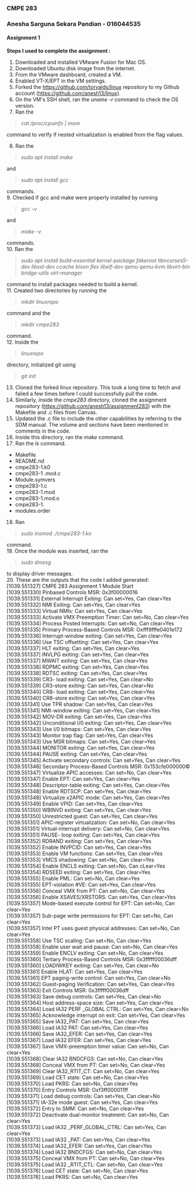 ### CMPE 283
### Anesha Sarguna Sekara Pandian - 016044535
#### Assignment 1

**Steps I used to complete the assignment :**   
1. Downloaded and installed VMware Fusion for Mac OS.
2. Downloaded Ubuntu disk image from the internet.
3. From the VMware dashboard, created a VM.
4. Enabled VT-X/EPT in the VM settings.
5. Forked the https://github.com/torvalds/linux repository to my Github account (https://github.com/anesh13/linux).  
6. On the VM's SSH shell, ran the *uname -r* command to check the OS version.
7. Ran the 
>*cat /proc/cpuinfo | more*

command to verify if nested virtualization is enabled from the flag values.  

8. Ran the
>*sudo apt install make*

  and
>*sudo apt install gcc*

  commands.  
9. Checked if gcc and make were properly installed by running
>*gcc -v*

  and
>*make -v*

  commands.  
10. Ran the
>*sudo apt install build-essential kernel-package fakeroot libncurses5-dev libssl-dev ccache bison flex libelf-dev qemu qemu-kvm libvirt-bin  bridge-utils  virt-manager*  

  command to install packages needed to build a kernel.  
11. Created two directories by running the
>*mkdir linuxrepo*  

  command and the
>*mkdir cmpe283*  

  command.  
12. Inside the
>*linuxrepo*  

  directory, initialized git using
>*git init*  

13. Cloned the forked linux repository. This took a long time to fetch and failed a few times before I could successfully pull the code.  
14. Similarly, inside the *cmpe283* directory, cloned the assignment repository (https://github.com/anesh13/assignment283) with the Makefile and .c files from Canvas.  
15. Updated the .c file to include the other capabilities by referring to the SDM manual. The volume and sections have been mentioned in comments in the code.  
16. Inside this directory, ran the *make* command.  
17. Ran the *ls* command.  
  - Makefile
  - README.nd
  - cmpe283-1.k0
  - cmpe283-1 .mod.c
  - Module.symvers
  - cmpe283-1.c
  - cmpe283-1.mod
  - cmpe283-1.mod.o
  - cmpe283-1.
  - modules.order
18. Ran
>*sudo insmod ./cmpe283-1.ko*

  command.  
19. Once the module was inserted, ran the
>*sudo dmesg*

  to display driver messages.  
20. These are the outputs that the code I added generated:  
[1039.551327] CMPE 283 Assignment 1 Module Start  
[1039.551330] Pinbased Controls MSR: 0x3f00000016  
[1039.551331] External Interrupt Exiting: Can set=Yes, Can clear=Yes  
[1039.551332] NMI Exiting: Can set=Yes, Can clear=Yes  
[1039.551333] Virtual NMIs: Can set=Yes, Can clear=Yes  
[1039.551333] Activate VMX Preemption Timer: Can set=No, Can clear=Yes  
[1039.551334] Process Posted Interrupts: Can set=No, Can clear=Yes  
[1039.551335] Primary Process-Based Controls MSR: Oxfff9fffe0401e172  
[1039.551336] Interrupt-window exiting: Can set=Yes, Can clear=Yes  
[1039.551336] Use TSC offsetting: Can set=Yes, Can clear=Yes  
[1039.551337] HLT exiting: Can set=Yes, Can clear=Yes  
[1039.551337] INVLPG exiting: Can set=Yes, Can clear=Yes  
[1039.551337] MWAIT exiting: Can set=Yes, Can clear=Yes  
[1039.551338] RDPMC exiting: Can set=Yes, Can clear=Yes  
[1039.551338] RDTSC exiting: Can set=Yes, Can clear=Yes  
[1039.551339] CR3- load exiting: Can set=Yes, Can clear=No  
[1039.551339] CR3-store exiting: Can set=Yes, Can clear=No  
[1039.551340] CR8- load exiting: Can set=Yes, Can clear=Yes  
[1039.551340] CR8-store exiting: Can set=Yes, Can clear=Yes  
[1039.551341] Use TPR shadow: Can set=Yes, Can clear=Yes  
[1039.551341] NMI-window exiting: Can set=Yes, Can clear=Yes  
[1039.551342] MOV-DR exiting: Can set=Yes, Can clear=Yes  
[1039.551342] Unconditional I/0 exiting: Can set=Yes, Can clear=Yes  
[1039.551343] Use I/0 bitmaps: Can set=Yes, Can clear=Yes  
[1039.551343] Monitor trap flag: Can set=Yes, Can clear=Yes  
[1039.551343] Use MSR bitmaps: Can set=Yes, Can clear=Yes  
[1039.551344] MONITOR exiting: Can set=Yes, Can clear=Yes  
[1039.551344] PAUSE exiting: Can set=Yes, Can clear=Yes  
[1039.551345] Activate secondary controls: Can set=Yes, Can clear=Yes  
[1039.551346] Secondary Process-Based Controls MSR: 0x153cfe000000©  
[1039.551347] Virtualize APIC accesses: Can set=No, Can clear=Yes  
[1039.551347] Enable EPT: Can set=Yes, Can clear=Yes  
[1039.551348] Descriptor-table exiting: Can set=Yes, Can clear=Yes  
[1039.551348] Enable RDTSCP: Can set=Yes, Can clear=Yes  
[1039.551348] Virtualize x2APIC mode: Can set=Yes, Can clear=Yes  
[1039.551349] Enable VPID: Can set=Yes, Can clear=Yes  
[1039.551350] WBINVD exiting: Can set=Yes, Can clear=Yes  
[1039.551350] Unrestricted guest: Can set=Yes, Can clear=Yes  
[1039.551351] APIC-register virtualization: Can set=No, Can clear=Yes  
[1039.551351] Virtual-interrupt delivery: Can set=No, Can clear=Yes  
[1039.551351] PAUSE- loop exiting: Can set=Yes, Can clear=Yes  
[1039.551352] RDRAND exiting: Can set=Yes, Can clear=Yes  
[1039.551352] Enable INVPCID: Can set=Yes, Can clear=Yes  
[1039.551353] Enable VM functions: Can set=Yes, Can clear=Yes  
[1039.551353] VMCS shadowing: Can set=No, Can clear=Yes  
[1039.551354] Enable ENCLS exiting: Can set=No, Can cLear=Yes  
[1039.551354] RDSEED exiting: Can set=Yes, Can clear=Yes  
[1039.551355] Enable PML: Can set=No, Can clear=Yes  
[1039.551355] EPT-violation #VE: Can set=Yes, Can clear=Yes  
[1039.551356] Conceal VMX from PT: Can set=No, Can clear=Yes  
[1039.551356] Enable XSAVES/XRSTORS: Can set=Yes, Can clear=Yes  
[1039.551357] Mode-based execute control for EPT: Can set=No, Can clear=Yes  
[1039.551357] Sub-page write permissions for EPT: Can set=No, Can clear=Yes  
[1039.551357] Intel PT uses guest physical addresses: Can set=No, Can clear=Yes  
[1039.551358] Use TSC scaling: Can set=No, Can clear=Yes  
[1039.551358] Enable user wait and pause: Can set=No, Can clear=Yes  
[1039.551359] Enable ENCLV exiting: Can set=No, Can clear=Yes  
[1039.551360] Tertiary Process-Based Controls MSR: 0x3fffff00036dff  
[1039.551360] LOADIWKEY exiting: Can set=Yes, Can clear=No  
[1039.551361] Enable HLAT: Can set=Yes, Can clear=Yes  
[1039.551361] EPT paging-write control: Can set=Yes, Can clear=No  
[1039.551362] Guest-paging Verification: Can set=Yes, Can clear=Yes  
[1039.551363] Exit Controls MSR: 0x3fffff00036dff  
[1039.551363] Save debug controls: Can set=Yes, Can clear=No  
[1039.551364] Host address-space size: Can set=Yes, Can clear=Yes  
[1039.551364] Load IA32 PERF _GLOBAL CTRL: Can set=Yes, Can clear=No  
[1039.551365] Acknowledge interrupt on exit: Can set=Yes, Can clear=Yes  
[1039.551365] Save IA32_PAT: Can set=Yes, Can clear=Yes  
[1039.551366] Load IA32 PAT: Can set=Yes, Can clear=Yes  
[1039.551366] Save IA32_EFER: Can set=Yes, Can clear=Yes  
[1039.551367] Load IA32 EFER: Can set=Yes, Can clear=Yes  
[1039.551367] Save VMX-preemption timer value: Can set=No, Can clear=Yes  
[1039.551368] Clear IA32 BNDCFGS: Can set=No, Can clear=Yes  
[1039.551368] Conceal VMX from PT: Can set=No, Can clear=Yes  
[1039.551369] Clear IA32_RTIT_CT: Can set=No, Can clear=Yes  
[1039.551369] Load CET state: Can set=No, Can clear=Yes  
[1039.551370] Load PKRS: Can set=No, Can clear=Yes  
[1039.551370] Entry Controls MSR: Oxf3ff000011ff  
[1039.551371] Load debug controls: Can set=Yes, Can clear=No  
[1039.551371] IA-32e mode guest: Can set=Yes, Can clear=Yes  
[1039.551372] Entry to SMM: Can set=No, Can clear=Yes  
[1039.551372] Deactivate dual-monitor treatment: Can set=No, Can clear=Yes  
[1039.551373] Load IA32 _PERF_GLOBAL_CTRL: Can set=Yes, Can clear=Yes  
[1039.551373] Load IA32 _PAT: Can set=Yes, Can clear=Yes  
[1039.551374] Load IA32_EFER: Can set=Yes, Can clear=Yes  
[1039.551374] Load IA32 BNDCFGS: Can set=No, Can clear=Yes  
[1039.551375] Conceal VMX from PT: Can set=No, Can clear=Yes  
[1039.551375] Load IA32 _RTIT_CTL: Can set=No, Can clear=Yes  
[1039.551376] Load CET state: Can set=No, Can clear=Yes  
[1039.551376] Load PKRS: Can set=No, Can clear=Yes  

